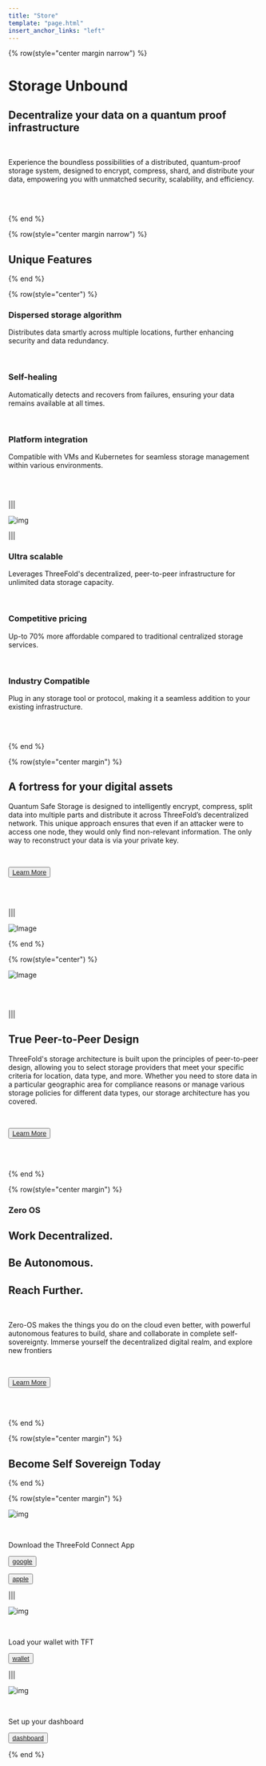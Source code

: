 ```yaml
---
title: "Store"
template: "page.html"
insert_anchor_links: "left"
---
```


<!-- section 1 (header) -->


{% row(style="center margin narrow") %}

# Storage Unbound 
## Decentralize your data on a quantum proof infrastructure

<br>

Experience the boundless possibilities of a distributed, quantum-proof storage system, designed to encrypt, compress, shard, and distribute your data, empowering you with unmatched security, scalability, and efficiency.

<br>
<br>

{% end %}


<!-- section 2 (INTERCONNECTED) -->

{% row(style="center margin narrow") %}

## Unique Features

{% end %}

{% row(style="center") %}

### Dispersed storage algorithm
Distributes data smartly across multiple locations, further enhancing security and data redundancy.

<br>

### Self-healing 
Automatically detects and recovers from failures, ensuring your data remains available at all times.

<br>

### Platform integration
Compatible with VMs and Kubernetes for seamless storage management within various environments.

<br>
<br>

|||

![img](mockup.png#medium)

|||

### Ultra scalable
Leverages ThreeFold's decentralized, peer-to-peer infrastructure for unlimited data storage capacity.

<br>

### Competitive pricing
Up-to 70% more affordable compared to traditional centralized storage services.

<br>

### Industry Compatible
Plug in any storage tool or protocol, making it a seamless addition to your existing infrastructure.

<br>
<br>


{% end %}

<!-- section 6 (GETTING STARTED) -->

{% row(style="center margin") %}

## A fortress for your digital assets

Quantum Safe Storage is designed to intelligently encrypt, compress,  split data into multiple parts and distribute it across ThreeFold’s decentralized network. This unique approach ensures that even if an attacker were to access one node, they would only find non-relevant information. The only way to reconstruct your data is via your private key.

<br>

<button>[Learn More](https://threefold.io)</button>

<br>
<br>

|||

![Image](blank.png#medium)

{% end %}

<!-- section 7 (REVOLUTION) -->

{% row(style="center") %}

![Image](blank.png#medium)

<br>
<br>

|||

## True Peer-to-Peer Design

ThreeFold's storage architecture is built upon the principles of peer-to-peer design, allowing you to select storage providers that meet your specific criteria for location, data type, and more. Whether you need to store data in a particular geographic area for compliance reasons or manage various storage policies for different data types, our storage architecture has you covered.


<br>

<button>[Learn More](https://threefold.io)</button>

<br>
<br>

{% end %}

{% row(style="center margin") %}

### Zero OS

## Work Decentralized.
## Be Autonomous.
## Reach Further.

<br>

Zero-OS makes the things you do on the cloud even better, with powerful autonomous features to build, share and collaborate in complete self-sovereignty. Immerse yourself the decentralized digital realm, and explore new frontiers

<br>

<button>[Learn More](https://threefold.io)</button>

<br>
<br>

{% end %}

{% row(style="center margin") %}

## Become Self Sovereign Today

{% end %}

{% row(style="center margin") %}

![img](blank.png#medium)

<br>

Download the ThreeFold Connect App

<button>[google](https://threefold.io)</button>

<button>[apple](https://threefold.io)</button>

|||

![img](blank.png#medium)

<br>

Load your wallet with TFT

<button>[wallet](https://threefold.io)</button>

|||

![img](blank.png#medium)

<br>

Set up your dashboard

<button>[dashboard](https://threefold.io)</button>

{% end %}